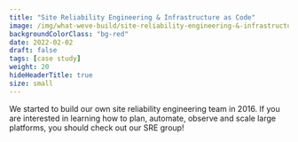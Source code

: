 ```yaml
---
title: "Site Reliability Engineering & Infrastructure as Code"
image: /img/what-weve-build/site-reliability-engineering-&-infrastructure-as-code_2.jpg.webp
backgroundColorClass: "bg-red" 
date: 2022-02-02
draft: false
tags: [case study]
weight: 20
hideHeaderTitle: true
size: small
---
```


We started to build our own site reliability engineering team in 2016. If you are interested in learning how to plan, automate, observe and scale large platforms, you should check out our SRE group!